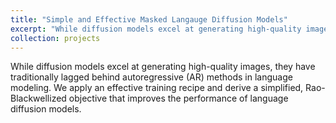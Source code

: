 ```yaml
---
title: "Simple and Effective Masked Langauge Diffusion Models"
excerpt: "While diffusion models excel at generating high-quality images, they have traditionally lagged behind autoregressive (AR) methods in language modeling. We apply an effective training recipe and derive a simplified, Rao-Blackwellized objective that improves the performance of language diffusion models."
collection: projects
---
```

While diffusion models excel at generating high-quality images, they have traditionally lagged behind autoregressive (AR) methods in language modeling. We apply an effective training recipe and derive a simplified, Rao-Blackwellized objective that improves the performance of language diffusion models.